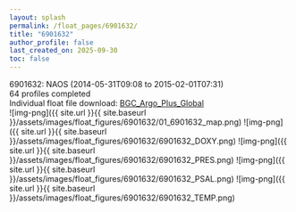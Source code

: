```yaml
---
layout: splash
permalink: /float_pages/6901632/
title: "6901632"
author_profile: false
last_created_on: 2025-09-30
toc: false
---
```

 
6901632: NAOS (2014-05-31T09:08 to 2015-02-01T07:31)\
64 profiles completed\
Individual float file download: [BGC_Argo_Plus_Global](https://ftp.soest.hawaii.edu/bgc_argo_plus/Individual_Floats/outliers_removed/6901632_Sprof_processed.nc)\
![img-png]({{ site.url }}{{ site.baseurl }}/assets/images/float_figures/6901632/01_6901632_map.png)
![img-png]({{ site.url }}{{ site.baseurl }}/assets/images/float_figures/6901632/6901632_DOXY.png)
![img-png]({{ site.url }}{{ site.baseurl }}/assets/images/float_figures/6901632/6901632_PRES.png)
![img-png]({{ site.url }}{{ site.baseurl }}/assets/images/float_figures/6901632/6901632_PSAL.png)
![img-png]({{ site.url }}{{ site.baseurl }}/assets/images/float_figures/6901632/6901632_TEMP.png)
